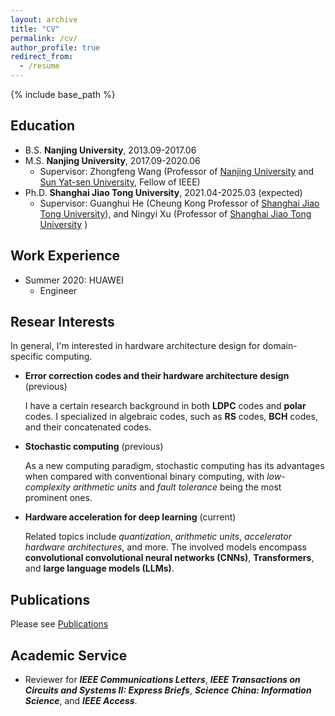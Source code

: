 ```yaml
---
layout: archive
title: "CV"
permalink: /cv/
author_profile: true
redirect_from:
  - /resume
---
```


{% include base_path %}

Education
------
* B.S. **Nanjing University**, 2013.09-2017.06
* M.S. **Nanjing University**, 2017.09-2020.06
  * Supervisor: Zhongfeng Wang (Professor of [Nanjing University](https://ese.nju.edu.cn/wzf_24054/list.htm) and [Sun Yat-sen University](https://sic.sysu.edu.cn/members/t01/1408707.htm), Fellow of IEEE)
* Ph.D. **Shanghai Jiao Tong University**, 2021.04-2025.03 (expected)
  * Supervisor: Guanghui He (Cheung Kong Professor of [Shanghai Jiao Tong University](https://dmne.sjtu.edu.cn/dmne/faculty/heguanghui/)), and Ningyi Xu (Professor of [Shanghai Jiao Tong University](http://www.qingyuan.sjtu.edu.cn/a/xu-ning-yi-1.html) )

Work Experience
------
* Summer 2020: HUAWEI
  * Engineer
  
Resear Interests
------
In general, I'm interested in hardware architecture design for domain-specific computing.

* **Error correction codes and their hardware architecture design** (previous)
  
  I have a certain research background in both **LDPC** codes and **polar** codes. I specialized in algebraic codes, such as **RS** codes, **BCH** codes, and their concatenated codes.
* **Stochastic computing** (previous)

  As a new computing paradigm, stochastic computing has its advantages when compared with conventional binary computing, with *low-complexity arithmetic units* and *fault tolerance* being the most prominent ones.
* **Hardware acceleration for deep learning** (current)

  Related topics include *quantization*, *arithmetic units*, *accelerator hardware architectures*, and more. The involved models encompass **convolutional convolutional neural networks (CNNs)**, **Transformers**, and **large language models (LLMs)**.

Publications
------
Please see [Publications](https://newdriverlee.github.io/publications/)
  
Academic Service
------
* Reviewer for ***IEEE Communications Letters***, ***IEEE Transactions on Circuits and Systems II: Express Briefs***, ***Science China: Information Science***, and ***IEEE Access***.
